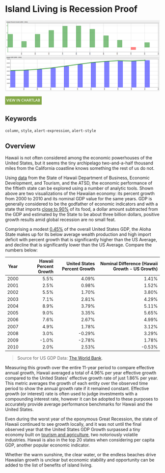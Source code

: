 # Island Living is Recession Proof

![](./images/HI_GDP_1.png)

[![View in ChartLab](../../research/images/new-button.png)](https://apps.axibase.com/chartlab/b06a7576/4/#fullscreen)

## Keywords

`column`, `style`, `alert-expression`, `alert-style`

## Overview

Hawaii is not often considered among the economic powerhouses of the United States, but it
seems the tiny archipelago two-and-a-half thousand miles from the California coastline
knows something the rest of us do not.

Using [data](https://catalog.data.gov/dataset/dbedt-hawaii-nominal-gross-domestic-product-2000-2010-59862)
from the State of Hawaii Department of Business, Economic Development, and Tourism, and
the ATSD, the economic
performance of the fiftieth state can be explored using a number of analytic tools. Shown above are two
visualizations of the Hawaiian economy: its percent growth from 2000 to 2010 and its nominal
GDP value for the same years. GDP is generally considered to be the godfather of economic
indicators and with a state that imports [close to 90%](http://files.hawaii.gov/dbedt/op/spb/INCREASED_FOOD_SECURITY_AND_FOOD_SELF_SUFFICIENCY_STRATEGY.pdf)
of its food, a dollar amount subtracted from the GDP and estimated by the State to be about three billion dollars,
positive growth results amid global recession are no small feat.

Comprising a modest [0.45%](https://fred.stlouisfed.org/series/HINGSP) of the overall United States GDP, the Aloha State makes up for its
below average wealth production and high import deficit with percent growth that is significantly higher than the US Average, and
decline that is significantly lower than the US Average. Compare the numbers below:

| Year | Hawaii Percent Growth | United States Percent Growth | Nominal Difference (Hawaii Growth - US Growth) |
|------|--------------------------:|---------------------------------:|-------------------:|
| 2000 | 5.5% | 4.09% | 1.41% |
| 2001 | 2.5% | 0.98% | 1.52% |
| 2002 | 5.5% | 1.70% | 3.80% |
| 2003 | 7.1% | 2.81% | 4.29% |
| 2004 | 8.9% | 3.79% | 5.11% |
| 2005 | 9.0% | 3.35% | 5.65% |
| 2006 | 7.6% | 2.67% | 4.99% |
| 2007 | 4.9% | 1.78% | 3.12% |
| 2008 | 3.0% | -0.29% | 3.29% |
| 2009 | -1.0% | -2.78% | 1.78% |
| 2010 | 2.0% | 2.53% | -0.53% |

> Source for US GDP Data: [The World Bank](https://data.worldbank.org/indicator/NY.GDP.MKTP.KD.ZG).

Measuring this growth over the entire 11-year period to compare effective annual growth, Hawaii averaged a total of 4.96% per year
effective growth compared to the United States' effective growth rate of just 1.86% per year. This metric averages the growth of each
entity over the observed time period to show the annual growth rate if it remained constant. Effective growth (or interest)
rate is often used to judge investments with a compounding interest rate, however it can be adopted to these purposes to
accurately provide average performance benchmarks for Hawaii and the United States.

Even during the worst year of the eponymous Great Recession, the state of Hawaii continued
to see growth locally, and it was not until the final observed year that the United States
GDP Growth surpassed a tiny economy built on [tourism and agriculture](https://www.bea.gov/regional/bearfacts/pdf.cfm?fips=15000&areatype=STATE&geotype=3),
two notoriously volatile industries. Hawaii is also in the top 20 states when considering
per capita GDP, another popular economic indicator.

Whether the warm sunshine, the clear water, or the endless beaches drive
Hawaiian growth is unclear but economic stability and opportunity
can be added to the list of benefits of island living.
